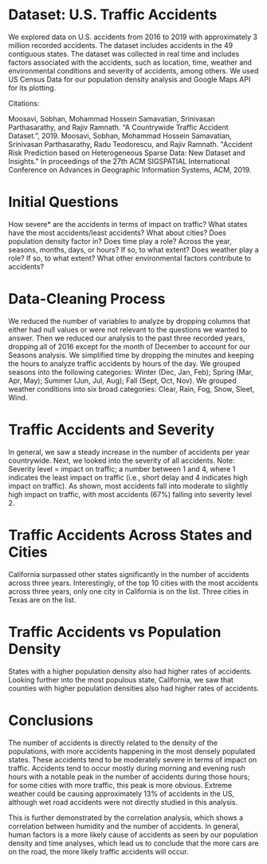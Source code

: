 # Dataset: U.S. Traffic Accidents
We explored data on U.S. accidents from 2016 to 2019 with approximately 3 million recorded accidents. The dataset includes accidents in the 49 contiguous states. 
The dataset was collected in real time and includes factors associated with the accidents, such as location, time, weather and environmental conditions and severity of accidents, among others.
We used US Census Data for our population density analysis and Google Maps API for its plotting.

Citations: 

Moosavi, Sobhan, Mohammad Hossein Samavatian, Srinivasan Parthasarathy, and Rajiv Ramnath. “A Countrywide Traffic Accident Dataset.”, 2019.
Moosavi, Sobhan, Mohammad Hossein Samavatian, Srinivasan Parthasarathy, Radu Teodorescu, and Rajiv Ramnath. "Accident Risk Prediction based on Heterogeneous Sparse Data: New Dataset and Insights." In proceedings of the 27th ACM SIGSPATIAL International Conference on Advances in Geographic Information Systems, ACM, 2019.

# Initial Questions
How severe* are the accidents in terms of impact on traffic?
What states have the most accidents/least accidents? What about cities? Does population density factor in?
Does time play a role? Across the year, seasons, months, days, or hours? If so, to what extent?
Does weather play a role? If so, to what extent? What other environmental factors contribute to accidents?

# Data-Cleaning Process
We reduced the number of variables to analyze by dropping columns that either had null values or were not relevant to the questions we wanted to answer.
Then we reduced our analysis to the past three recorded years, dropping all of 2016 except for the month of December to account for our Seasons analysis.
We simplified time by dropping the minutes and keeping the hours to analyze traffic accidents by hours of the day.
We grouped seasons into the following categories: Winter (Dec, Jan, Feb); Spring (Mar, Apr, May); Summer (Jun, Jul, Aug); Fall (Sept, Oct, Nov).
We grouped weather conditions into six broad categories: Clear, Rain, Fog, Snow, Sleet, Wind.

# Traffic Accidents and Severity
In general, we saw a steady increase in the number of accidents per year countrywide. 
Next, we looked into the severity of all accidents. 
Note: Severity level =  impact on traffic; a number between 1 and 4, where 1 indicates the least impact on traffic (i.e., short delay and 4 indicates high impact on traffic).
As shown, most accidents fall into moderate to slightly high impact on traffic, with most accidents (67%) falling into severity level 2.

# Traffic Accidents Across States and Cities
California surpassed other states significantly in the number of accidents across three years.
Interestingly, of the top 10 cities with the most accidents across three years, only one city in California is on the list. Three cities in Texas are on the list. 

# Traffic Accidents vs Population Density
States with a higher population density also had higher rates of accidents. 
Looking further into the most populous state, California, we saw that counties with higher population densities also had higher rates of accidents. 

# Conclusions
The number of accidents is directly related to the density of the populations, with more accidents happening in the most densely populated states. These accidents tend to be moderately severe in terms of impact on traffic.
Accidents tend to occur mostly during morning and evening rush hours with a notable peak in the number of accidents during those hours; for some cities with more traffic, this peak is more obvious. 
Extreme weather could be causing approximately 13% of accidents in the US, although wet road accidents were not directly studied in this analysis.

This is further demonstrated by the correlation analysis, which shows a correlation between humidity and the number of accidents. 
In general, human factors is a more likely cause of accidents as seen by our population density and time analyses, which lead us to conclude that the more cars are on the road, the more likely traffic accidents will occur. 
